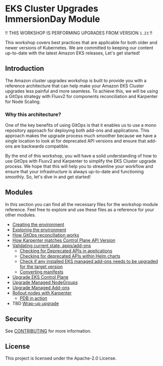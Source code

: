 # EKS Cluster Upgrades ImmersionDay Module

:bangbang: THIS WORKSHOP IS PERFORMING UPGRADES FROM VERSION `1.23` :bangbang:

This workshop covers best practices that are applicable for both older and newer versions of Kubernetes. We are committed to keeping our content up-to-date with the latest Amazon EKS releases, Let's get started!

## Introduction

The Amazon cluster upgrades workshop is built to provide you with a reference architecture that can help make your Amazon EKS Cluster upgrades less painful and more seamless. To achieve this, we will be using a GitOps strategy with Fluxv2 for components reconciliation and Karpenter for Node Scaling.

### Why this architecture?

One of the key benefits of using GitOps is that it enables us to use a mono repository approach for deploying both add-ons and applications. This approach makes the upgrade process much smoother because we have a single location to look at for deprecated API versions and ensure that add-ons are backwards compatible.

By the end of this workshop, you will have a solid understanding of how to use GitOps with Fluxv2 and Karpenter to simplify the EKS Cluster upgrade process. We hope that this will help you to streamline your workflow and ensure that your infrastructure is always up-to-date and functioning smoothly. So, let's dive in and get started!


## Modules

In this section you can find all the necessary files for the workshop module reference. Feel free to explore and use these files as a reference for your other modules.

- [Creating the environment](./modules/)
- [Exploring the environment](./modules/01_gitops_files.md)
- [How GitOps reconciliation works](./modules/02_flux_sync.md)
- [How Karpenter matches Control Plane API Version](./modules/03_karpenter_scaling.md)
- [Validating current state, apps/add-ons](./modules/04_validating_state.md)
  - [Checking for Deprecated APIs in applications](./modules/04_validating_state.md#checking-for-deprecated-apis-in-applications)
  - [Checking for deprecated APIs within Helm charts](./modules/04_validating_state.md#checking-for-deprecated-apis-within-helm-charts)
  - [Check if any installed EKS managed add-ons needs to be upgraded for the target version](./modules/04_validating_state.md#check-if-any-installed-eks-managed-add-ons-needs-to-be-upgraded-for-the-target-version)
  - [Converting manifests](./modules/04_validating_state.md#converting-manifests-with-kubectl-convert)
- [Upgrade EKS Control Plane](./modules/05_eks_upgrade.md)
- [Upgrade Managed NodeGroups](./modules/06_managed_nodes_upgrade.md)
- [Upgrade Managed Add-ons](./modules/07_upgrade_managed_addons.md)
- [Rollout nodes with Karpenter](./modules/08_rollout_karpenter_nodes.md)
  - [PDB in action](./modules/08_rollout_karpenter_nodes.md#pdb-in-action)
- TBD [Wrap-up upgrade]()


## Security

See [CONTRIBUTING](CONTRIBUTING.md#security-issue-notifications) for more information.

## License

This project is licensed under the Apache-2.0 License.




